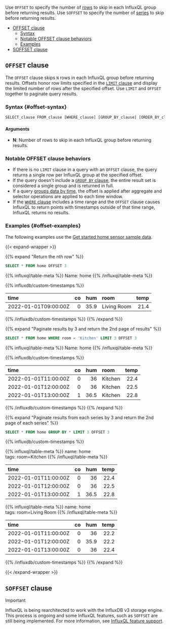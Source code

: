 Use `OFFSET` to specify the number of [rows](/influxdb/version/reference/glossary/#series)
to skip in each InfluxQL group before returning results.
Use `SOFFSET` to specify the number of [series](/influxdb/version/reference/glossary/#series)
to skip before returning results.

  - [OFFSET clause](#offset-clause)
     - [Syntax](#offset-syntax)
     - [Notable OFFSET clause behaviors](#notable-offset-clause-behaviors)
     - [Examples](#offset-examples)
  - [SOFFSET clause](#soffset-clause)
     <!-- - [Syntax](#soffset-syntax) -->
     <!-- - [Notable SOFFSET clause behaviors](#notable-soffset-clause-behaviors) -->
     <!-- - [Examples](#soffset-examples) -->

## `OFFSET` clause

The `OFFSET` clause skips `N` rows in each InfluxQL group before returning results.
Offsets honor row limits specified in the
[`LIMIT` clause](/influxdb/version/reference/influxql/limit-and-slimit/#limit-clause)
and display the limited number of rows after the specified offset.
Use `LIMIT` and `OFFSET` together to paginate query results.

### Syntax {#offset-syntax}

```sql
SELECT_clause FROM_clause [WHERE_clause] [GROUP_BY_clause] [ORDER_BY_clause] [LIMIT_clause] OFFSET N [SLIMIT_clause] [SOFFSET_clause]
```

#### Arguments 

- **N**: Number of rows to skip in each InfluxQL group before returning results. 

### Notable OFFSET clause behaviors

- If there is no `LIMIT` clause in a query with an `OFFSET` clause, the query
  returns a single row per InfluxQL group at the specified offset.
- If the query doesn't include a [`GROUP BY` clause](/influxdb/version/reference/influxql/group-by/),
  the entire result set is considered a single group and is returned in full.
- If a query [groups data by time](/influxdb/version/reference/influxql/group-by/#group-by-time),
  the offset is applied after aggregate and selector operations are applied to each
  time window.
- If the [`WHERE` clause](/influxdb/version/reference/influxql/where/)
  includes a time range and the `OFFSET` clause causes InfluxQL to return points
  with timestamps outside of that time range, InfluxQL returns no results.

### Examples {#offset-examples}

The following examples use the
[Get started home sensor sample data](/influxdb/version/reference/sample-data/#get-started-home-sensor-data).

{{< expand-wrapper >}}

{{% expand "Return the nth row" %}}

```sql
SELECT * FROM home OFFSET 3
```

{{% influxql/table-meta %}}
Name: home
{{% /influxql/table-meta %}}

{{% influxdb/custom-timestamps %}}

| time                 |  co |  hum | room        | temp |
| :------------------- | --: | ---: | :---------- | ---: |
| 2022-01-01T09:00:00Z |   0 | 35.9 | Living Room | 21.4 |

{{% /influxdb/custom-timestamps %}}
{{% /expand %}}

{{% expand "Paginate results by 3 and return the 2nd page of results" %}}

```sql
SELECT * FROM home WHERE room = 'Kitchen' LIMIT 3 OFFSET 3
```

{{% influxql/table-meta %}}
Name: home
{{% /influxql/table-meta %}}

{{% influxdb/custom-timestamps %}}

| time                 |  co |  hum | room    | temp |
| :------------------- | --: | ---: | :------ | ---: |
| 2022-01-01T11:00:00Z |   0 |   36 | Kitchen | 22.4 |
| 2022-01-01T12:00:00Z |   0 |   36 | Kitchen | 22.5 |
| 2022-01-01T13:00:00Z |   1 | 36.5 | Kitchen | 22.8 |

{{% /influxdb/custom-timestamps %}}
{{% /expand %}}

{{% expand "Paginate results from each series by 3 and return the 2nd page of each series" %}}

```sql
SELECT * FROM home GROUP BY * LIMIT 3 OFFSET 3
```

{{% influxdb/custom-timestamps %}}

{{% influxql/table-meta %}}
name: home  
tags: room=Kitchen
{{% /influxql/table-meta %}}

| time                 |  co |  hum | temp |
| :------------------- | --: | ---: | ---: |
| 2022-01-01T11:00:00Z |   0 |   36 | 22.4 |
| 2022-01-01T12:00:00Z |   0 |   36 | 22.5 |
| 2022-01-01T13:00:00Z |   1 | 36.5 | 22.8 |

{{% influxql/table-meta %}}
name: home  
tags: room=Living Room
{{% /influxql/table-meta %}}

| time                 |  co |  hum | temp |
| :------------------- | --: | ---: | ---: |
| 2022-01-01T11:00:00Z |   0 |   36 | 22.2 |
| 2022-01-01T12:00:00Z |   0 | 35.9 | 22.2 |
| 2022-01-01T13:00:00Z |   0 |   36 | 22.4 |

{{% /influxdb/custom-timestamps %}}
{{% /expand %}}

{{< /expand-wrapper >}}

## `SOFFSET` clause

> [!Important]
> InfluxQL is being rearchitected to work with the InfluxDB v3 storage engine.
> This process is ongoing and some InfluxQL features, such as `SOFFSET` are still
> being implemented. For more information, see
> [InfluxQL feature support](/influxdb/version/reference/influxql/feature-support/).

<!-- The `SOFFSET` clause skips `N` [series](/influxdb/version/reference/glossary/#series)
before returning results.
Offsets honor series limits specified in the
[`SLIMIT` clause](/influxdb/version/reference/influxql/limit-and-slimit/#slimit-clause)
and display the limited number of series after the specified offset.
Use `SLIMIT` and `SOFFSET` together to paginate grouped query results.

The `SOFFSET` clause requires these other clauses:

- [`SLIMIT` clause](/influxdb/version/reference/influxql/limit-and-slimit/#slimit-clause)
- [`GROUP BY` clause](/influxdb/version/reference/influxql/group-by/) that
  [groups by tags](/influxdb/version/reference/influxql/group-by/#group-by-tags-examples)

### Syntax {#soffset-syntax}

```sql
SELECT_clause FROM_clause [WHERE_clause] GROUP_BY_clause [ORDER_BY_clause] [LIMIT_clause] [OFFSET_clause] SLIMIT_clause SOFFSET N
```

#### Arguments 

- **N**: Number of [series](/influxdb/version/reference/glossary/#series)
  to skip before returning results. 

### Notable SOFFSET clause behaviors

- If there is no `SLIMIT` clause in a query with an `SOFFSET` clause, the query
  returns no results.
- If the query doesn't include a [`GROUP BY` clause](/influxdb/version/reference/influxql/group-by/),
  the query returns no results.
- If the `SOFFSET` clause skips more than the total number of series, the query
  returns no results.

### Examples {#soffset-examples}

The following examples use the
[Bitcoin price sample data](/influxdb/version/reference/sample-data/#bitcoin-price-data).

{{< expand-wrapper >}}

{{% expand "Return the 2nd series" %}}

```sql
SELECT * FROM bitcoin GROUP BY * SLIMIT 1 SOFFSET 1
```

{{% influxql/table-meta %}}
name: bitcoin  
tags: code=GBP, crypto=bitcoin, description=British Pound Sterling, symbol=&pound;
{{% /influxql/table-meta %}}

| time                 |      price |
| :------------------- | ---------: |
| 2023-05-01T00:19:00Z | 24499.4816 |
| 2023-05-01T00:48:00Z | 24489.0637 |
| 2023-05-01T01:31:00Z | 24452.1698 |
| 2023-05-01T02:07:00Z |  23898.673 |
| 2023-05-01T02:26:00Z | 23900.9237 |
| ...                  |        ... |

{{% /expand %}}

{{% expand "Paginate series by 2 and return the 2nd page of results" %}}

```sql
SELECT * FROM bitcoin GROUP BY * 2 SOFFSET 2
```

> [!Note]
> Because the **Bitcoin price sample data** contains only 3 series, when paginating
> by 2, the 2nd "page" contains only one series.

{{% influxql/table-meta %}}
name: bitcoin  
tags: code=USD, crypto=bitcoin, description=United States Dollar, symbol=&#36;
{{% /influxql/table-meta %}}

| time                 |      price |
| :------------------- | ---------: |
| 2023-05-01T00:19:00Z | 29319.9092 |
| 2023-05-01T00:48:00Z | 29307.4416 |
| 2023-05-01T01:31:00Z | 29263.2886 |
| 2023-05-01T02:07:00Z | 28600.8878 |
| 2023-05-01T02:26:00Z | 28603.5813 |
| ...                  |        ... |

{{% /expand %}}

{{< /expand-wrapper >}} -->
